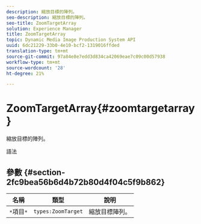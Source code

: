 ```yaml
---
description: 縮放目標的陣列。
seo-description: 縮放目標的陣列。
seo-title: ZoomTargetArray
solution: Experience Manager
title: ZoomTargetArray
topic: Dynamic Media Image Production System API
uuid: 6dc21229-33b0-4e10-bcf2-1319016ffded
translation-type: tm+mt
source-git-commit: 97a84e8e7edd3d834ca42069eae7c09c00d57938
workflow-type: tm+mt
source-wordcount: '28'
ht-degree: 21%

---
```



# ZoomTargetArray{#zoomtargetarray}

縮放目標的陣列。

語法

## 參數 {#section-2fc9bea56b6d4b72b80d4f04c5f9b862}

| 名稱 | 類型 | 說明 |
|---|---|---|
| `*`項目`*` | `types:ZoomTarget` | 縮放目標陣列。 |

